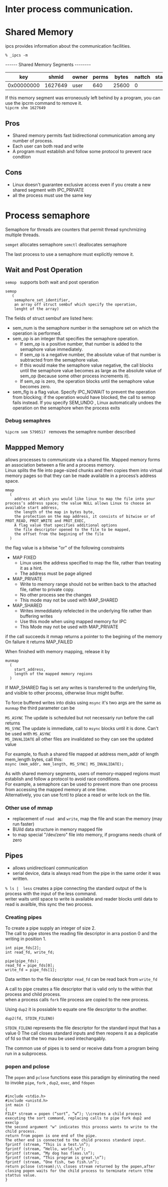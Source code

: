 Inter process communication.
============================


# Shared Memory 

ipcs provides information about the communication facilities.  

`% _ipcs -m` 


------ Shared Memory Segments --------  

| key | shmid | owner | perms | bytes| nattch | status|  
| --- | --- | --- | --- | --- | --- | --- |  
| 0x00000000 | 1627649 | user | 640 | 25600 | 0 |  |    


If this memory segment was erroneously left behind by a program, you can use the ipcrm command to remove it.  
`%ipcrm shm 1627649`


## Pros
* Shared memory permits fast bidirectional communication among any number of process.   
* Each user can both read and write
* A program must establish and follow some protocol to prevent race condtion


## Cons
* Linux doesn't guarantee exclusive access even if you create a new shared segment with IPC_PRIVATE
* all the process must use the same key


# Process semaphore

Semaphore for threads are counters that permit thread synchrnizing multiple threads.


`semget` allocates semaphore
`semctl` deallocates semaphore

The last process to use a semaphore must explicitly remove it.

## Wait and Post Operation

```semop ``` supports both wait and post operation
```
semop
   (
    semaphore_set_identifier,
    an array off struct sembuf which specify the operation,
    lenght of the array)
``` 


The fields of struct sembuf are listed here:
* sem_num is the semaphore number in the semaphore set on which the operation is performed.  
* sem_op is an integer that specifies the semaphore operation.  
  * If sem_op is a positive number, that number is added to the semaphore value immediately.  
  * If sem_op is a negative number, the absolute value of that number is subtracted from the semaphore value.  
  * If this would make the semaphore value negative, the call blocks until the semaphore value becomes as large as the absolute value of sem_op (because some other process increments it).  
  * If sem_op is zero, the operation blocks until the semaphore value becomes zero.
* sem_flg is a flag value. Specify IPC_NOWAIT to prevent the operation from blocking; if the operation would have blocked, the call to semop fails instead. If you specify SEM_UNDO , Linux automatically undoes the operation on the
semaphore when the process exits  

### Debug semaphres
```%ipcrm sem 5790517 ``` removes the semaphre number described  

## Mappped Memory
 
allows processes to communicate via a shared file.
Mapped memory forms an association between a file and a process memory.  
Linux splits the file into page-sized chunks and then copies them into virtual memory pages so that they can be made available in a process’s address space.  

```
mmap
  (
    address at which you would like linux to map the file into your process’s address space; the value NULL allows Linux to choose an available start address,  
    the length of the map in bytes byte,
    the protection on the map address, it consists of bitwise or of PROT_READ, PROT_WRITE and PROT_EXEC, 
    A flag value that specifies additional options
    the file descriptor opened to the file to be mapped,
    the offset from the begining of the file
  )
```

the flag value is a bitwise "or" of the following constraints
* MAP FIXED 
  * Linux uses the address  specified to map the file, rather than treating it as a hint.
  * The address must be page aligned
* MAP_PRIVATE 
  * Write to memory range should not be written back to the attached file, rather to private copy.
  * No other process see the changes
  * This mode may not be used  with MAP_SHARED
* MAP_SHARED
  * Writes immeddiately refelected in the underlying file rather than buffering writes
  * Use this mode when using mapped memory for IPC
  * This Mode may not be used with MAP_PRIVATE


if the call succeeds it mmap returns a pointer to the begining of the memory  
On failure it returns MAP_FAILED

When finished with memory mapping, release it by 
```
munmap
  (
    start_address,
    length of the mapped memory regions
  )

```



If MAP_SHARED flag is set any writes is transferred to the underlying file, and visible to other process, otherwise linux might buffer.

To force buffered writes into disks using ``` msync ``` it's two args are the same as ``` munmap ``` the third parameter can be

``` MS_ASYNC ``` The update is scheduled but not necessariy run before the call returns   
``` MS_SYNC ``` The update is immediate, call to ``` msync ``` blocks until it is done. Can't be used with ``` MS_ASYNC ```  
``` MS_INVALIDATE ``` all other files are invalidated so they can see the updated value  

For example, to flush a shared file mapped at address mem_addr of length mem_length bytes, call this:  
``` msync (mem_addr, mem_length, MS_SYNC| MS_INVALIDATE); ```

As with shared memory segments, users of memory-mapped regions must establish and follow a protocol to avoid race conditions.  
For example, a semaphore can be used to prevent more than one process from accessing the mapped memory at one time.   
Alternatively, you can use fcntl to place a read or write lock on the file.



### Other use of mmap

* replacement of ```read ``` and ```write```, map the file and scan the memory (may run faster)
* BUild data structure in memory mapped file
* to map special "/dev/zero" file into memory, if programs needs chunk of zero


## Pipes

- allows unidirectioanl communication
- serial device, data is always read from the pipe in the same order it was written.
 

``` % ls |  less ``` creates a pipe connecting the standard output of the ls process with the input of the less command.  
writer waits until space to write is available and reader blocks until data to read is availble, this sync the two process.

### Creating pipes

To create a pipe supply an integer of size 2.  
The call to pipe stores the reading file descriptor in arra postion 0 and the writing in position 1.

```
int pipe_fds[2];
int read_fd, write_fd;

pipe(pipe_fds);
read_fd = pipe_fds[0];
write_fd = pipe_fds[1];
``` 
Data written to the file descriptor ```read_fd``` can be read back from ```write_fd```  

A call to pipe creates a file descriptor that is valid only to the within that process and child process.  
when a process calls ```fork``` file process are copied to the new process.

Using ``` dup2 ``` it is possiable to equate one file descriptor to the another.

```
dup2(fd, STDIN_FILENO)

```
``` STDIN_FILENO ``` represents the file descriptor for the standard input that has a value 0
The call closes standard inputs and then reopens it as a deplicatie of fd so that the two mau be used intechangably.


The common use of pipes is to send or receive data from a program being run in a subprocess.  


### popen and pclose


The ```popen``` and ```pclose``` functions ease this paradigm by eliminating the need to invoke `pipe`, `fork` , `dup2`, `exec`, and `fdopen`   



```

#include <stdio.h>
#include <unistd.h>
int main ()
{
FILE* stream = popen (“sort”, “w”); \\creates a child process executing the sort command, replacing calls to pipe fork dup2 and execlp
the second argument "w" indicates this process wants to write to the child process.  
return from popen is one end of the pipe.
The other end is connected to the child process standard input.
fprintf (stream, “This is a test.\n”);
fprintf (stream, “Hello, world.\n”);
fprintf (stream, “My dog has fleas.\n”);
fprintf (stream, “This program is great.\n”);
fprintf (stream, “One fish, two fish.\n”);
return pclose (stream);\\ closes stream returned by the popen,after closing popen waits for the child process to terminate return tthe stattus value.
}
```
